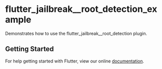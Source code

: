 # flutter_jailbreak__root_detection_example

Demonstrates how to use the flutter_jailbreak__root_detection plugin.

## Getting Started

For help getting started with Flutter, view our online
[documentation](https://flutter.io/).
